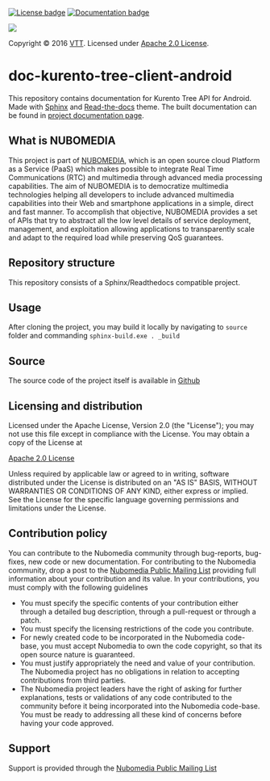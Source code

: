 [![License badge](https://img.shields.io/badge/license-Apache2-orange.svg)](https://www.apache.org/licenses/LICENSE-2.0.txt)
[![Documentation badge](https://readthedocs.org/projects/fiware-orion/badge/?version=latest)](http://doc-kurento-tree-client-android.readthedocs.io/en/latest/)

[![][NUBOMEDIA Logo]][NUBOMEDIA]

Copyright © 2016 [VTT]. Licensed under [Apache 2.0 License].

doc-kurento-tree-client-android
===============================

This repository contains documentation for Kurento Tree API for Android. Made with [Sphinx] and [Read-the-docs] 
theme. The built documentation can be found in [project documentation page].

What is NUBOMEDIA
-----------------
This project is part of [NUBOMEDIA], which is an open source cloud Platform as a
Service (PaaS) which makes possible to integrate Real Time Communications (RTC)
and multimedia through advanced media processing capabilities. The aim of
NUBOMEDIA is to democratize multimedia technologies helping all developers to
include advanced multimedia capabilities into their Web and smartphone
applications in a simple, direct and fast manner. To accomplish that objective,
NUBOMEDIA provides a set of APIs that try to abstract all the low level details
of service deployment, management, and exploitation allowing applications to
transparently scale and adapt to the required load while preserving QoS
guarantees.

Repository structure
--------------------
This repository consists of a Sphinx/Readthedocs compatible project.

Usage
--------
After cloning the project, you may build it locally by navigating to `source` folder and commanding `sphinx-build.exe . _build`

Source
------
The source code of the project itself is available in [Github]

Licensing and distribution
--------------------------

Licensed under the Apache License, Version 2.0 (the "License");
you may not use this file except in compliance with the License.
You may obtain a copy of the License at

  [Apache 2.0 License]

Unless required by applicable law or agreed to in writing, software
distributed under the License is distributed on an "AS IS" BASIS,
WITHOUT WARRANTIES OR CONDITIONS OF ANY KIND, either express or implied.
See the License for the specific language governing permissions and
limitations under the License.

Contribution policy
-------------------

You can contribute to the Nubomedia community through bug-reports, bug-fixes, new
code or new documentation. For contributing to the Nubomedia community, drop a
post to the [Nubomedia Public Mailing List] providing full information about your
contribution and its value. In your contributions, you must comply with the
following guidelines

* You must specify the specific contents of your contribution either through a
  detailed bug description, through a pull-request or through a patch.
* You must specify the licensing restrictions of the code you contribute.
* For newly created code to be incorporated in the Nubomedia code-base, you must
  accept Nubomedia to own the code copyright, so that its open source nature is
  guaranteed.
* You must justify appropriately the need and value of your contribution. The
  Nubomedia project has no obligations in relation to accepting contributions
  from third parties.
* The Nubomedia project leaders have the right of asking for further
  explanations, tests or validations of any code contributed to the community
  before it being incorporated into the Nubomedia code-base. You must be ready to
  addressing all these kind of concerns before having your code approved.

Support
-------
Support is provided through the [Nubomedia Public Mailing List]

[NUBOMEDIA]: http://www.nubomedia.eu
[VTT]: http://www.vtt.fi
[NUBOMEDIA Logo]: http://www.nubomedia.eu/sites/default/files/nubomedia_logo-small.png
[Apache 2.0 License]: https://www.apache.org/licenses/LICENSE-2.0.txt
[Github]: https://github.com/nubomedia-vtt/kurento-tree-client-android
[Nubomedia Public Mailing List]: https://groups.google.com/forum/#!forum/nubomedia-dev
[project documentation page]: http://doc-kurento-tree-client-android.readthedocs.org
[Sphinx]: http://sphinx-doc.org/
[Read-the-docs]: http://read-the-docs.readthedocs.org/